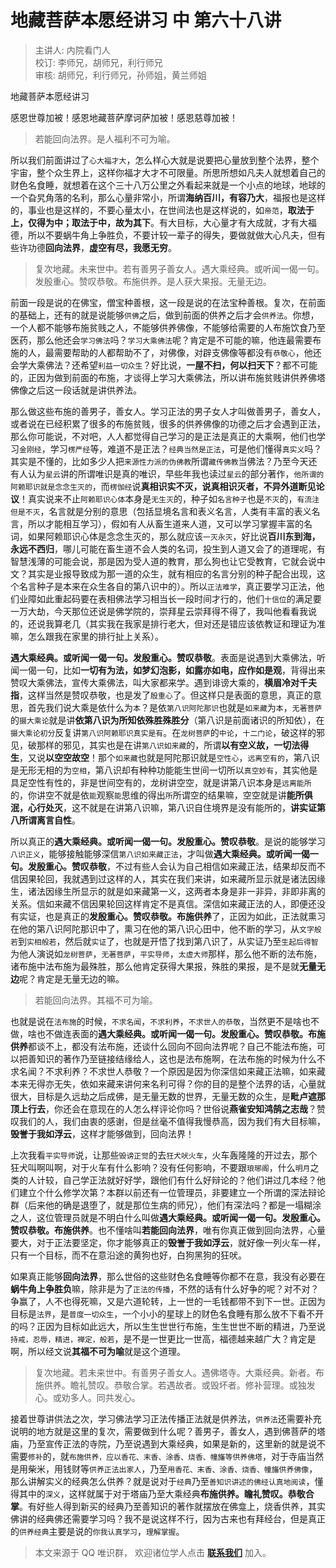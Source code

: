 # 地藏菩萨本愿经讲习 中 第六十八讲

> 主讲人: 内院看门人 <br />
> 校订: 李师兄，胡师兄，利行师兄 <br />
> 审核: 胡师兄，利行师兄，孙师姐，黄兰师姐 <br />

地藏菩萨本愿经讲习

感恩世尊加被！感恩地藏菩萨摩诃萨加被！感恩慈尊加被！

> 若能回向法界。是人福利不可为喻。

所以我们前面讲过了`心大福才大`，怎么样心大就是说要把心量放到整个法界，整个宇宙，整个众生界上，这样你福才大才不可限量。所思所想如凡夫人就想着自己的财色名食睡，就想着在这个三十八万公里之外看起来就是一个小点的地球，地球的一个旮旯角落的名利，那么心量非常小，所谓**海纳百川，有容乃大**，福报也是这样的，事业也是这样的，不要心量太小，在世间法也是这样说的，如`帝范`，**取法于上，仅得为中；取法于中，故为其下**。有大目标，大心量才有大成就，才有大福德，所以不要蜗牛角上争胜负，不要计较一辈子的得失，要做就做大心凡夫，但有些许功德**回向法界**，**虚空有尽，我愿无穷**。

> 复次地藏。未来世中。若有善男子善女人。遇大乘经典。或听闻一偈一句。发殷重心。赞叹恭敬。布施供养。是人获大果报。无量无边。

前面一段是说的在佛宝，僧宝种善根，这一段是说的在法宝种善根。复次，在前面的基础上，还有的就是说能够`供佛`之后，做到前面的供养之后才会`供养法`。你想，一个人都不能够布施贫贱之人，不能够供养佛像，不能够给需要的人布施饮食乃至医药，那么他还会`学习佛法`吗？`学习大乘佛法`呢？肯定是不可能的嘛，他连最需要布施的人，最需要帮助的人都帮助不了，对佛像，对辟支佛像等都没有`恭敬心`，他还会学大乘佛法？还希望`利益一切众生`？好比说，**一屋不扫，何以扫天下**？都不可能的，正因为做到前面的布施，才谈得上学习大乘佛法，所以讲布施贫贱讲供养佛塔佛像之后这一段话就是讲供养法。

那么做这些布施的善男子，善女人。学习正法的男子女人才叫做善男子，善女人，或者说在已经积累了很多的布施贫贱，很多的供养佛像的功德之后才会遇到正法，那么你可能说，不对吧，人人都觉得自己学习的是正法是真正的大乘啊，他们也学习`金刚经`，学习`楞严经`等，难道不是正法？`经典当然是正法`，可是他们懂得`真实义`吗？其实是不懂的，比如多少人把`来源性力派的伪佛教`所谓`藏传佛教`当佛法？乃至今天还有人认为`星云`讲的所谓唯识是真的唯识，早些年我也读过`星云`的部分著作，`他所谓的阿赖耶识就是念念生灭的`，而`楞伽经`说**真相识实不灭，说真相识灭者，不异外道断见论议**！真实说来不止`阿赖耶识心体`本身是`无生灭`的，种子如`名言种子`也是`不灭`的，`有流注但是不灭`，名言就是分别的意思（包括显境名言和表义名言，人类有丰富的表义名言，所以才能相互学习），假如有人从畜生道来人道，又可以学习掌握丰富的名词，如果阿赖耶识心体是念念生灭的，那么就应该`一灭永灭`，好比说**百川东到海，永远不西归**，哪儿可能在畜生道不会人类的名词，投生到人道又会了的道理呢，有智慧浅薄的可能会说，那是因为受人道的教育，那么狗也让它受教育，它就会说中文？其实是业报导致成为那一道的众生，就有相应的名言分别的种子配合出现，这个名言种子是本来在众生各自的第八识中的）。所以`正法难学`，真正要学习正法，他们业障如此重起码要在表相佛法学习相当长一段时间才行的，他们`十信位`的满足要一万大劫，今天那位还说是佛学院的，崇拜星云崇拜得不得了，我叫他看看我说的，还说我算老几（其实我在我家是排行老大，但对还是错应该依教证和理证为准嘛，怎么跟我在家里的排行扯上关系）。

**遇大乘经典。或听闻一偈一句。发殷重心。赞叹恭敬**。表面是说遇到大乘佛法，听闻一偈一句，比如**一切有为法，如梦幻泡影，如露亦如电，应作如是观**，背得出来赞叹大乘佛法，宣传大乘佛法，叫大家都来学。遇到诽谤大乘的，**横眉冷对千夫指**，这样当然是赞叹恭敬，也是发了`殷重心`了。但这样只是表面的意思，真正的意思，首先我们说大乘是依什么为`本`？是依`第八识阿陀那识`也就是`如来藏`为`本`，`无著菩萨`的`摄大乘论`就是讲**依第八识为所知依殊胜殊胜分**（第八识是前面诸识的所知依），在`摄大乘论初分`反复讲`第八识阿赖耶识真实是有`。在`龙树菩萨`的`中论`，`十二门论`，破这样的邪见，破那样的邪见，其实也是在讲`第八识如来藏`的，所谓**以有空义故，一切法得生**，又说**以空空故空**！那个`如来藏`也就是阿陀那识就是`空性心`，`远离空有的`，第八识是无形无相的为`空相`，第八识却有种种功能能生世间一切所以`真空妙有`，其实他是具足空性有性的，非是世间空有的，龙树讲空空，就是讲第八识本身是`远离能所`的，你讲空不就是依`能`观察`能`思维的得出`所`所谓空的结果嘛，空空就是讲**能所俱泯，心行处灭**，这不就是在讲第八识嘛，第八识自住境界是没有能所的，**讲实证第八所谓离言自性**。

所以真正的**遇大乘经典。或听闻一偈一句。发殷重心。赞叹恭敬**。是说的能够学习`八识正义`，能够接触能够深信`第八识如来藏正法`，才叫做**遇大乘经典。或听闻一偈一句。发殷重心。赞叹恭敬**，不过有些人会认为自己相信如来藏正法，结果却反而不信因果轮回，我就遇到过这样的人，其实在我们来讲，如来藏所显示就是诸法因缘生，诸法因缘生所显示的就是如来藏第一义，这两者本身是非一非异，非即非离的关系。信如来藏不信因果轮回这样肯定不是真信。深信如来藏正法的人，即便还没有实证，也是真正的**发殷重心。赞叹恭敬。布施供养**了，正因为如此，正法就熏习在他的第八识阿陀那识中了，熏习在他的第八识心田中，他不断的学习，从`文字般若`到`实相般若`，然后就`实证`了，也就是开悟了找到第八识了，从实证乃至`生起后得智`为他人演说如`龙树菩萨`，`无著菩萨`，`平实导师`，`太虚大师`那样，那么他不断的法布施，诸布施中法布施为最殊胜，那么他肯定获得大果报，殊胜的果报，是不是就**无量无边**呢？肯定是无量无边的嘛。

> 若能回向法界。其福不可为喻。

也就是说在`法布施`的时候，`不求名闻`，`不求利养`，`不求世人的恭敬`，当然更不是啥也不做，啥也不做连表面的**遇大乘经典。或听闻一偈一句。发殷重心。赞叹恭敬。布施供养**都谈不上，都没有法布施，还谈什么回向不回向法界呢？自己不能法布施，可以把善知识的著作乃至链接结缘给人，这也是法布施啊，在法布施的时候为什么不求名闻？不求利养？不求世人恭敬？一个原因是因为你深信如来藏正法嘛，如来藏本来无得亦无失，依如来藏来讲何来名利可得？你的目的是整个法界的话，心量就很大，目标是久远劫之后成佛，是无量无数的世界，无量无数的众生，是**毗卢遮那顶上行去**，你还会在意现在的人怎么样评论你吗？世俗说**燕雀安知鸿鹄之志哉**？赞叹我们的人，我们由衷的感谢，但是丝毫不值得我慢恭高，因为我们有大目标嘛，**毁誉于我如浮云**，这样才能够做到，回向法界！

上次我看`平实导师`说，让那些`毁谤正觉`的去`狂犬吠火车`，火车轰隆隆的开过去，那个狂犬叫啊叫啊，对于火车有什么影响？没有任何影响，不要跟`琅琊阁`，什么`明月`之类的人计较，自己学正法就好好学，跟他们有什么好辩论的？他们讲过几本经？他们建立个什么修学次第？本群以前还有一位管理员，非要建立一个所谓的深法辩论群（后来他的确是退堕了，就是那位生病的师兄），他们有深法吗？都是一塌糊涂之人，这位管理员就是不明白什么叫做**遇大乘经典。或听闻一偈一句。发殷重心。赞叹恭敬。布施供养**。也不懂啥叫**若能回向法界**，唯有你真正做到回向法界，心量要大，对于正法要坚定，你才能够真正的**毁誉于我如浮云**，就好像一列火车一样，只有一个目标，而不在意沿途的黄狗也好，白狗黑狗的狂吠。

如果真正能够**回向法界**，那么世俗的这些财色名食睡等你都不在意，我没有必要在**蜗牛角上争胜负**嘛，除非是为了`正法的传播`，不然的话有什么好争的呢？对不对？争赢了，人不也得死嘛，又是六道轮转，上一世的一毛钱都带不到下一世。正因为目标是`法界`，是`普度一切众生`，一个小小的星球上的财色名食睡有那么放不下看不开的吗？正因为目标如此远大，所以生生世世行布施，生生世世不断的精进，乃至说`持戒，忍辱，精进，禅定，般若`，是不是一世更比一世高，福德越来越广大？肯定是啊，所以经文说**其福不可为喻**就是这个道理。

> 复次地藏。若未来世中。有善男子善女人。遇佛塔寺。大乘经典。新者。布施供养。瞻礼赞叹。恭敬合掌。若遇故者。或毁坏者。修补营理。或独发心。或劝多人。同共发心。

接着世尊讲供法之次，学习佛法学习正法传播正法就是供养法，`供养法`还需要补充说明的地方就是这里的复次，需要做到什么呢？善男子，善女人，遇到佛菩萨的塔庙，乃至宣传正法的寺院，乃至说遇到大乘经典，如果是新的，这里新的就是说不需要`修补`的，就`布施供养，应以香花、末香、涂香、烧香、幢旛等供养佛塔`，对于寺庙当然是用柴米，用钱财等`供养正法出家人`，乃至`用香花、末香、涂香、烧香、幢旛供养佛像`，那么讲解实义的经典怎么供养？就是说对于`经典`乃至`善知识讲述的佛经认真地阅读`，懂得其中的`深义`，这样就属于对于塔庙乃至大乘经典**布施供养。瞻礼赞叹。恭敬合掌**。有好些人得到新买的经典乃至善知识的著作就摆放在佛龛上，烧香供养，其实佛讲的经典佛还需要学习吗？我不是说这样不行，因为古来也有拜经台，但是真正的`供养经典`主要是说的`你我认真学习`，`理解掌握`。

> 本文来源于 QQ 唯识群， 欢迎诸位学人点击 **[联系我们](https://mp.weixin.qq.com/s/lZCfWjmLjgNR165Tx4_bCQ)** 加入。
